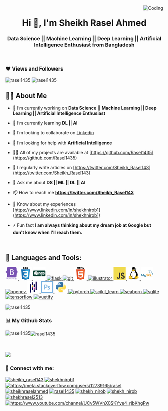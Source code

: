 <!-- <span>
<img align="center" alt="Coding" width="100%" height="100%"  src="https://cdn.dribbble.com/users/2131993/screenshots/4948736/thoughtworks-gif_dribbble.gif">
</span> -->
<!-- [![MasterHead](https://cdn.dribbble.com/users/2131993/screenshots/4948736/thoughtworks-gif_dribbble.gif)] -->


<img align="right" mergin="0" alt="Coding"  src="https://i.gifer.com/origin/84/84d79f587caeee69caf306386ec3527d_w200.gif">

<h1 align="center">Hi 👋, I'm Sheikh Rasel Ahmed</h1>
<h3 align="center">Data Science || Machine Learning || Deep Learning || Artificial Intelligence Enthusiast from Bangladesh</h3>
</br>
<h3>❤ Views and Followers</h3>

<p align="left"> <img src="https://komarev.com/ghpvc/?username=rasel1435&label=Profile%20views&color=0e75b6&style=flat" alt="rasel1435" /> <img src="https://img.shields.io/github/followers/Rasel1435?label=Followers&style=social" alt="rasel1435" /></p>

<!-- <p align="left"> <a href="https://github.com/ryo-ma/github-profile-trophy"><img width="70%" src="https://github-profile-trophy.vercel.app/?username=rasel1435" alt="rasel1435" /></a> </p>

<p align="left"> <a href="https://twitter.com/sheikh_rasel143" target="blank"><img src="https://img.shields.io/twitter/follow/sheikh_rasel143?logo=twitter&style=for-the-badge" alt="sheikh_rasel143" /></a> </p> -->

<h2>🙋‍♂️ About Me</h2>

- 🔭 I’m currently working on **Data Science || Machine Learning || Deep Learning || Artificial Intelligence Enthusiast**

- 🌱 I’m currently learning **DL || AI**

- 👯 I’m looking to collaborate on [Linkedin](https://www.linkedin.com/in/shekhnirob1)

- 🤝 I’m looking for help with **Artificial Intelligence**

- 👨‍💻 All of my projects are available at [https://github.com/Rasel1435](https://github.com/Rasel1435)

- 📝 I regularly write articles on [https://twitter.com/Sheikh_Rasel143](https://twitter.com/Sheikh_Rasel143)

- 💬 Ask me about **DS || ML || DL || AI**

- 📫 How to reach me **https://twitter.com/Sheikh_Rasel143**

- 📄 Know about my experiences [https://www.linkedin.com/in/shekhnirob1](https://www.linkedin.com/in/shekhnirob1)

- ⚡ Fun fact **I am always thinking about my dream job at Google but don't know when I'll reach them.**

</br>

<h2 align="left">🚀 Languages and Tools:</h2>
<p align="left"> <a href="https://getbootstrap.com" target="_blank" rel="noreferrer"> <img src="https://raw.githubusercontent.com/devicons/devicon/master/icons/bootstrap/bootstrap-plain-wordmark.svg" alt="bootstrap" width="40" height="40"/> </a> <a href="https://www.w3schools.com/css/" target="_blank" rel="noreferrer"> <img src="https://raw.githubusercontent.com/devicons/devicon/master/icons/css3/css3-original-wordmark.svg" alt="css3" width="40" height="40"/> </a> <a href="https://www.djangoproject.com/" target="_blank" rel="noreferrer"> <img src="https://raw.githubusercontent.com/devicons/devicon/master/icons/django/django-original.svg" alt="django" width="40" height="40"/> </a> <a href="https://flask.palletsprojects.com/" target="_blank" rel="noreferrer"> <img src="https://www.vectorlogo.zone/logos/pocoo_flask/pocoo_flask-icon.svg" alt="flask" width="40" height="40"/> </a> <a href="https://git-scm.com/" target="_blank" rel="noreferrer"> <img src="https://www.vectorlogo.zone/logos/git-scm/git-scm-icon.svg" alt="git" width="40" height="40"/> </a> <a href="https://www.w3.org/html/" target="_blank" rel="noreferrer"> <img src="https://raw.githubusercontent.com/devicons/devicon/master/icons/html5/html5-original-wordmark.svg" alt="html5" width="40" height="40"/> </a> <a href="https://www.adobe.com/in/products/illustrator.html" target="_blank" rel="noreferrer"> <img src="https://www.vectorlogo.zone/logos/adobe_illustrator/adobe_illustrator-icon.svg" alt="illustrator" width="40" height="40"/> </a> <a href="https://developer.mozilla.org/en-US/docs/Web/JavaScript" target="_blank" rel="noreferrer"> <img src="https://raw.githubusercontent.com/devicons/devicon/master/icons/javascript/javascript-original.svg" alt="javascript" width="40" height="40"/> </a> <a href="https://www.linux.org/" target="_blank" rel="noreferrer"> <img src="https://raw.githubusercontent.com/devicons/devicon/master/icons/linux/linux-original.svg" alt="linux" width="40" height="40"/> </a> <a href="https://www.mysql.com/" target="_blank" rel="noreferrer"> <img src="https://raw.githubusercontent.com/devicons/devicon/master/icons/mysql/mysql-original-wordmark.svg" alt="mysql" width="40" height="40"/> </a> <a href="https://opencv.org/" target="_blank" rel="noreferrer"> <img src="https://www.vectorlogo.zone/logos/opencv/opencv-icon.svg" alt="opencv" width="40" height="40"/> </a> <a href="https://pandas.pydata.org/" target="_blank" rel="noreferrer"> <img src="https://raw.githubusercontent.com/devicons/devicon/2ae2a900d2f041da66e950e4d48052658d850630/icons/pandas/pandas-original.svg" alt="pandas" width="40" height="40"/> </a> <a href="https://www.photoshop.com/en" target="_blank" rel="noreferrer"> <img src="https://raw.githubusercontent.com/devicons/devicon/master/icons/photoshop/photoshop-line.svg" alt="photoshop" width="40" height="40"/> </a> <a href="https://www.python.org" target="_blank" rel="noreferrer"> <img src="https://raw.githubusercontent.com/devicons/devicon/master/icons/python/python-original.svg" alt="python" width="40" height="40"/> </a> <a href="https://pytorch.org/" target="_blank" rel="noreferrer"> <img src="https://www.vectorlogo.zone/logos/pytorch/pytorch-icon.svg" alt="pytorch" width="40" height="40"/> </a> <a href="https://scikit-learn.org/" target="_blank" rel="noreferrer"> <img src="https://upload.wikimedia.org/wikipedia/commons/0/05/Scikit_learn_logo_small.svg" alt="scikit_learn" width="40" height="40"/> </a> <a href="https://seaborn.pydata.org/" target="_blank" rel="noreferrer"> <img src="https://seaborn.pydata.org/_images/logo-mark-lightbg.svg" alt="seaborn" width="40" height="40"/> </a> <a href="https://www.sqlite.org/" target="_blank" rel="noreferrer"> <img src="https://www.vectorlogo.zone/logos/sqlite/sqlite-icon.svg" alt="sqlite" width="40" height="40"/> </a> <a href="https://www.tensorflow.org" target="_blank" rel="noreferrer"> <img src="https://www.vectorlogo.zone/logos/tensorflow/tensorflow-icon.svg" alt="tensorflow" width="40" height="40"/> </a> <a href="https://vuetifyjs.com/en/" target="_blank" rel="noreferrer"> <img src="https://bestofjs.org/logos/vuetify.svg" alt="vuetify" width="40" height="40"/> </a> </p>





<p><img align="center" src="https://github-readme-streak-stats.herokuapp.com/?user=Rasel1435&theme=black-ice&hide_border=true&stroke=0000&background=060A0CD0" alt="rasel1435"/></p>

<h3>📊 My Github Stats</h3>

<p><img align="left" src="https://github-readme-stats.vercel.app/api?username=Rasel1435&show_icons=true&count_private=true&theme=react&hide_border=true&bg_color=0D1117" alt="rasel1435" /></p>

<p><img align="center" src="https://github-readme-stats.vercel.app/api/top-langs/?username=Rasel1435&langs_count=8&count_private=true&layout=compact&theme=react&hide_border=true&bg_color=0D1117" alt="rasel1435" /></p>
</br></br>
<img src="https://activity-graph.herokuapp.com/graph?username=Rasel1435&bg_color=0D1117&color=5BCDEC&line=5BCDEC&point=FFFFFF&hide_border=true">

</br>

<h3 align="left">🔗 Connect with me:</h3>
<p align="left">
<a href="https://twitter.com/sheikh_rasel143" target="_blank"><img align="center" src="https://raw.githubusercontent.com/rahuldkjain/github-profile-readme-generator/master/src/images/icons/Social/twitter.svg" alt="sheikh_rasel143" height="30" width="40" /></a>
<a href="https://linkedin.com/in/shekhnirob1" target="_blank"><img align="center" src="https://raw.githubusercontent.com/rahuldkjain/github-profile-readme-generator/master/src/images/icons/Social/linked-in-alt.svg" alt="shekhnirob1" height="30" width="40" /></a>
<a href="https://stackoverflow.com/users/https://meta.stackoverflow.com/users/12739165/rasel" target="blank"><img align="center" src="https://raw.githubusercontent.com/rahuldkjain/github-profile-readme-generator/master/src/images/icons/Social/stack-overflow.svg" alt="https://meta.stackoverflow.com/users/12739165/rasel" height="30" width="40" /></a>
<a href="https://kaggle.com/sheikhraselahmed" target="_blank"><img align="center" src="https://raw.githubusercontent.com/rahuldkjain/github-profile-readme-generator/master/src/images/icons/Social/kaggle.svg" alt="sheikhraselahmed" height="30" width="40" /></a>
<a href="https://fb.com/rasel1435" target="_blank"><img align="center" src="https://raw.githubusercontent.com/rahuldkjain/github-profile-readme-generator/master/src/images/icons/Social/facebook.svg" alt="rasel1435" height="30" width="40" /></a>
<a href="https://instagram.com/shekh_nirob" target="_blank"><img align="center" src="https://raw.githubusercontent.com/rahuldkjain/github-profile-readme-generator/master/src/images/icons/Social/instagram.svg" alt="shekh_nirob" height="30" width="40" /></a>
<a href="https://dribbble.com/shekh_nirob" target="_blank"><img align="center" src="https://raw.githubusercontent.com/rahuldkjain/github-profile-readme-generator/master/src/images/icons/Social/dribbble.svg" alt="shekh_nirob" height="30" width="40" /></a>
<a href="https://www.behance.net/shekhrasel2513" target="_blank"><img align="center" src="https://raw.githubusercontent.com/rahuldkjain/github-profile-readme-generator/master/src/images/icons/Social/behance.svg" alt="shekhrasel2513" height="30" width="40" /></a>
<a href="https://www.youtube.com/channel/UCv5WVnX0SKYye4_rjbKhgPw" target="_blank"><img align="center" src="https://raw.githubusercontent.com/rahuldkjain/github-profile-readme-generator/master/src/images/icons/Social/youtube.svg" alt="https://www.youtube.com/channel/UCv5WVnX0SKYye4_rjbKhgPw" height="30" width="40" /></a>
</p>







